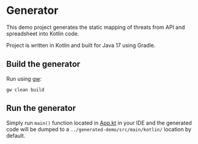 # Generator

This demo project generates the static mapping of threats from API and spreadsheet into Kotlin code.

Project is written in Kotlin and built for Java 17 using Gradle.

## Build the generator

Run using [gw](https://github.com/gdubw/gng):

```shell
gw clean build
```

## Run the generator

Simply run `main()` function located in [App.kt](src/main/kotlin/App.kt) in your IDE and the generated code will be
dumped to a `../generated-demo/src/main/kotlin/` location by default.
